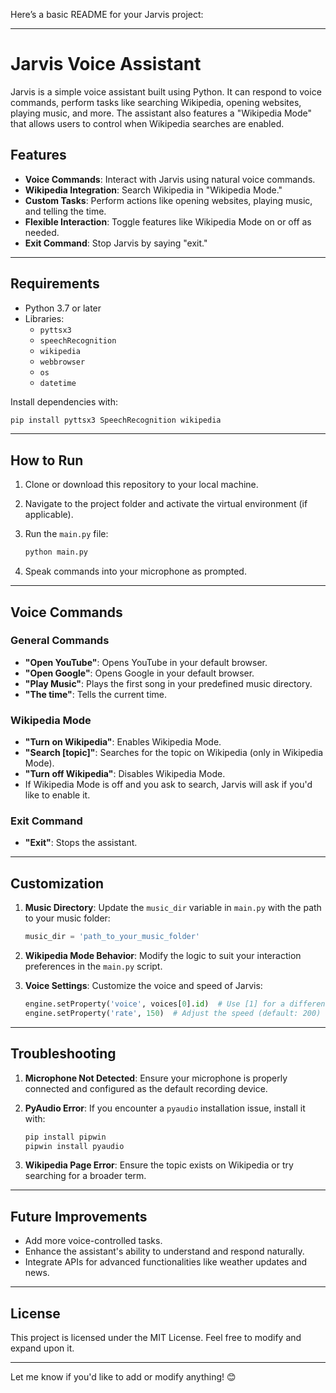 Here’s a basic README for your Jarvis project:

---

# Jarvis Voice Assistant

Jarvis is a simple voice assistant built using Python. It can respond to voice commands, perform tasks like searching Wikipedia, opening websites, playing music, and more. The assistant also features a "Wikipedia Mode" that allows users to control when Wikipedia searches are enabled.

## Features

- **Voice Commands**: Interact with Jarvis using natural voice commands.
- **Wikipedia Integration**: Search Wikipedia in "Wikipedia Mode."
- **Custom Tasks**: Perform actions like opening websites, playing music, and telling the time.
- **Flexible Interaction**: Toggle features like Wikipedia Mode on or off as needed.
- **Exit Command**: Stop Jarvis by saying "exit."

---

## Requirements

- Python 3.7 or later
- Libraries:
  - `pyttsx3`
  - `speechRecognition`
  - `wikipedia`
  - `webbrowser`
  - `os`
  - `datetime`

Install dependencies with:

```bash
pip install pyttsx3 SpeechRecognition wikipedia
```

---

## How to Run

1. Clone or download this repository to your local machine.
2. Navigate to the project folder and activate the virtual environment (if applicable).
3. Run the `main.py` file:

   ```bash
   python main.py
   ```

4. Speak commands into your microphone as prompted.

---

## Voice Commands

### General Commands
- **"Open YouTube"**: Opens YouTube in your default browser.
- **"Open Google"**: Opens Google in your default browser.
- **"Play Music"**: Plays the first song in your predefined music directory.
- **"The time"**: Tells the current time.

### Wikipedia Mode
- **"Turn on Wikipedia"**: Enables Wikipedia Mode.
- **"Search [topic]"**: Searches for the topic on Wikipedia (only in Wikipedia Mode).
- **"Turn off Wikipedia"**: Disables Wikipedia Mode.
- If Wikipedia Mode is off and you ask to search, Jarvis will ask if you'd like to enable it.

### Exit Command
- **"Exit"**: Stops the assistant.

---

## Customization

1. **Music Directory**:
   Update the `music_dir` variable in `main.py` with the path to your music folder:
   ```python
   music_dir = 'path_to_your_music_folder'
   ```

2. **Wikipedia Mode Behavior**:
   Modify the logic to suit your interaction preferences in the `main.py` script.

3. **Voice Settings**:
   Customize the voice and speed of Jarvis:
   ```python
   engine.setProperty('voice', voices[0].id)  # Use [1] for a different voice
   engine.setProperty('rate', 150)  # Adjust the speed (default: 200)
   ```

---

## Troubleshooting

1. **Microphone Not Detected**:
   Ensure your microphone is properly connected and configured as the default recording device.

2. **PyAudio Error**:
   If you encounter a `pyaudio` installation issue, install it with:
   ```bash
   pip install pipwin
   pipwin install pyaudio
   ```

3. **Wikipedia Page Error**:
   Ensure the topic exists on Wikipedia or try searching for a broader term.

---

## Future Improvements

- Add more voice-controlled tasks.
- Enhance the assistant's ability to understand and respond naturally.
- Integrate APIs for advanced functionalities like weather updates and news.

---

## License

This project is licensed under the MIT License. Feel free to modify and expand upon it.

--- 

Let me know if you'd like to add or modify anything! 😊
